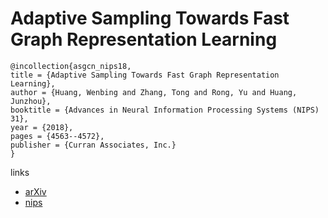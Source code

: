 # Adaptive Sampling Towards Fast Graph Representation Learning

```
@incollection{asgcn_nips18,
title = {Adaptive Sampling Towards Fast Graph Representation Learning},
author = {Huang, Wenbing and Zhang, Tong and Rong, Yu and Huang, Junzhou},
booktitle = {Advances in Neural Information Processing Systems (NIPS) 31},
year = {2018},
pages = {4563--4572},
publisher = {Curran Associates, Inc.}
}
```

links
- [arXiv](https://arxiv.org/abs/1809.05343)
- [nips](https://nips.cc/Conferences/2018/Schedule?showEvent=11449)
